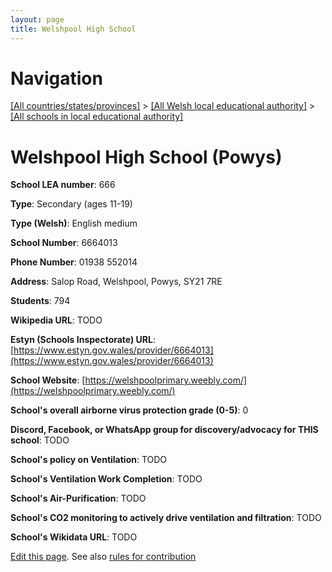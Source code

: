 ```yaml
---
layout: page
title: Welshpool High School
---
```

# Navigation

[[All countries/states/provinces]](../../..) > [[All Welsh local educational authority]](../..) > [[All schools in local educational authority]](..)

# Welshpool High School (Powys)

**School LEA number**: 666

**Type**: Secondary (ages 11-19)

**Type (Welsh)**: English medium

**School Number**: 6664013

**Phone Number**: 01938 552014

**Address**: Salop Road, Welshpool, Powys, SY21 7RE

**Students**: 794

**Wikipedia URL**: TODO

**Estyn (Schools Inspectorate) URL**: [https://www.estyn.gov.wales/provider/6664013](https://www.estyn.gov.wales/provider/6664013)

**School Website**: [https://welshpoolprimary.weebly.com/](https://welshpoolprimary.weebly.com/)

**School's overall airborne virus protection grade (0-5)**: 0

**Discord, Facebook, or WhatsApp group for discovery/advocacy for THIS school**: TODO

**School's policy on Ventilation**: TODO

**School's Ventilation Work Completion**: TODO

**School's Air-Purification**: TODO

**School's CO2 monitoring to actively drive ventilation and filtration**: TODO

**School's Wikidata URL**: TODO




[Edit this page](https://github.com/ventilate-schools/Wales/edit/prif/./Powys/Welshpool_High_School.md). See also [rules for contribution](../../../contribution-rules/)